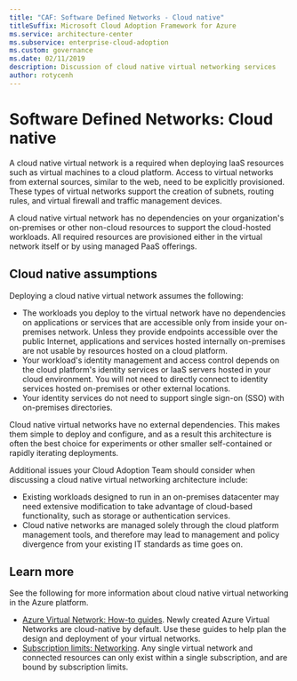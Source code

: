 ```yaml
---
title: "CAF: Software Defined Networks - Cloud native" 
titleSuffix: Microsoft Cloud Adoption Framework for Azure
ms.service: architecture-center
ms.subservice: enterprise-cloud-adoption
ms.custom: governance
ms.date: 02/11/2019
description: Discussion of cloud native virtual networking services
author: rotycenh
---
```


# Software Defined Networks: Cloud native

A cloud native virtual network is a required when deploying IaaS resources such as virtual machines to a cloud platform. Access to virtual networks from external sources, similar to the web, need to be explicitly provisioned. These types of virtual networks support the creation of subnets, routing rules, and virtual firewall and traffic management devices.

A cloud native virtual network has no dependencies on your organization's on-premises or other non-cloud resources to support the cloud-hosted workloads. All required resources are provisioned either in the virtual network itself or by using managed PaaS offerings.

## Cloud native assumptions

Deploying a cloud native virtual network assumes the following:

- The workloads you deploy to the virtual network have no dependencies on applications or services that are accessible only from inside your on-premises network. Unless they provide endpoints accessible over the public Internet, applications and services hosted internally on-premises are not usable by resources hosted on a cloud platform.
- Your workload's identity management and access control depends on the cloud platform's identity services or IaaS servers hosted in your cloud environment. You will not need to directly connect to identity services hosted on-premises or other external locations.
- Your identity services do not need to support single sign-on (SSO) with on-premises directories.

Cloud native virtual networks have no external dependencies. This makes them simple to deploy and configure, and as a result this architecture is often the best choice for experiments or other smaller self-contained or rapidly iterating deployments.

Additional issues your Cloud Adoption Team should consider when discussing a cloud native virtual networking architecture include:

- Existing workloads designed to run in an on-premises datacenter may need extensive modification to take advantage of cloud-based functionality, such as storage or authentication services.
- Cloud native networks are managed solely through the cloud platform management tools, and therefore may lead to management and policy divergence from your existing IT standards as time goes on.

## Learn more

See the following for more information about cloud native virtual networking in the Azure platform.

- [Azure Virtual Network: How-to guides](/azure/virtual-network/virtual-network-vnet-plan-design-arm). Newly created Azure Virtual Networks are cloud-native by default. Use these guides to help plan the design and deployment of your virtual networks.
- [Subscription limits: Networking](/azure/azure-subscription-service-limits?toc=%2fazure%2fvirtual-network%2ftoc.json#networking-limits). Any single virtual network and connected resources can only exist within a single subscription, and are bound by subscription limits.
